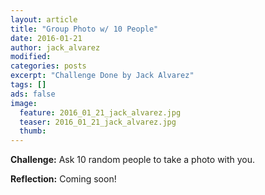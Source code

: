 ```yaml
---
layout: article
title: "Group Photo w/ 10 People"
date: 2016-01-21
author: jack_alvarez
modified:
categories: posts
excerpt: "Challenge Done by Jack Alvarez"
tags: []
ads: false
image:
  feature: 2016_01_21_jack_alvarez.jpg
  teaser: 2016_01_21_jack_alvarez.jpg
  thumb:
---
```


**Challenge:** Ask 10 random people to take a photo with you.


**Reflection:** Coming soon!